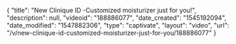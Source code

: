 {
    "title": "New Clinique ID -Customized moisturizer just for you!",
    "description": null,
    "videoid": "188886077",
    "date_created": "1545192094",
    "date_modified": "1547882306",
    "type": "captivate",
    "layout": "video",
    "url": "\/v\/new-clinique-id-customized-moisturizer-just-for-you\/188886077"
}